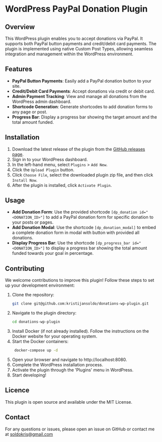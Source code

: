 # WordPress PayPal Donation Plugin

## Overview
This WordPress plugin enables you to accept donations via PayPal. It supports both PayPal button payments and credit/debit card payments. The plugin is implemented using native Custom Post Types, allowing seamless integration and management within the WordPress environment.

## Features
- **PayPal Button Payments**: Easily add a PayPal donation button to your site.
- **Credit/Debit Card Payments**: Accept donations via credit or debit card.
- **Admin Payment Tracking**: View and manage all donations from the WordPress admin dashboard.
- **Shortcode Generation**: Generate shortcodes to add donation forms to any page or post.
- **Progress Bar**: Display a progress bar showing the target amount and the total amount funded.

## Installation
1. Download the latest release of the plugin from the [GitHub releases page](https://github.com/kristijansoldo/donations-wp-plugin/releases).
2. Sign in to your WordPress dashboard.
3. In the left-hand menu, select `Plugins` > `Add New`.
4. Click the `Upload Plugin` button.
5. Click `Choose File`, select the downloaded plugin zip file, and then click `Install Now`.
6. After the plugin is installed, click `Activate Plugin`.

## Usage
- **Add Donation Form**: Use the provided shortcode `[dp_donation id="<DONATION_ID>"]` to add a PayPal donation form for specific donation to your posts or pages.
- **Add Donation Modal**: Use the shortcode `[dp_donation_modal]` to embed a complete donation form in modal with button with provided all donations.
- **Display Progress Bar**: Use the shortcode `[dp_progress_bar id="<DONATION_ID>"]` to display a progress bar showing the total amount funded towards your goal in percentage.

## Contributing
We welcome contributions to improve this plugin! Follow these steps to set up your development environment:

1. Clone the repository:
   ```sh
   git clone git@github.com:kristijansoldo/donations-wp-plugin.git
   ```
2. Navigate to the plugin directory:
   ```sh
   cd donations-wp-plugin
   ```
3. Install Docker (if not already installed). Follow the instructions on the Docker website for your operating system.
4. Start the Docker containers:
   ```sh
    docker-compose up -d
   ```
5. Open your browser and navigate to http://localhost:8080.
6. Complete the WordPress installation process.
7. Activate the plugin through the 'Plugins' menu in WordPress.
8. Start developing!

## Licence
This plugin is open source and available under the MIT License.

## Contact
For any questions or issues, please open an issue on GitHub or contact me at soldokris@gmail.com


